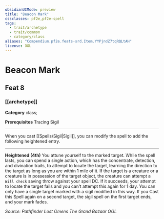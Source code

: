 ```yaml
---
obsidianUIMode: preview
title: "Beacon Mark"
cssclasses: pf2e,pf2e-spell
tags:
  - trait/archetype
  - trait/common
  - category/class
aliases: "Compendium.pf2e.feats-srd.Item.YYPjndZ7tqRQLtAH"
license: OGL
---
```

# Beacon Mark
## Feat 8
### [[archetype]]

**Category** class; 



**Prerequisites** Tracing Sigil
* * *
When you cast [[Spells/Sigil|Sigil]], you can modify the spell to add the following heightened entry.

* * *

**Heightened (4th)** You attune yourself to the marked target. While the spell lasts, you can spend a single action, which has the concentrate, detection, and divination traits, to attempt to locate the target, learning the direction to the target as long as you are within 1 mile of it. If the target is a creature or a creature is in possession of the target object, the creature can attempt a `Will check` saving throw against your spell DC. If it succeeds, your attempt to locate the target fails and you can't attempt this again for 1 day. You can only have a single target marked with a sigil modified in this way. If you Cast this Spell again on a second target, the sigil spell on the first target ends, and your mark fades.

*Source: Pathfinder Lost Omens The Grand Bazaar*
*OGL*